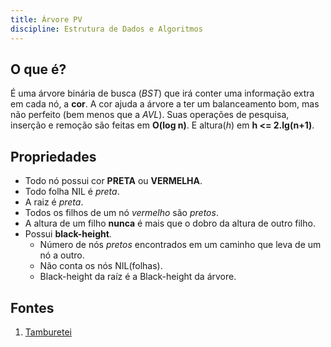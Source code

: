 ```yaml
---
title: Árvore PV
discipline: Estrutura de Dados e Algoritmos
---
```


## O que é?

É uma árvore binária de busca (*BST*) que irá conter uma informação extra em cada nó, a **cor**. A cor ajuda a árvore a ter um balanceamento bom, mas não perfeito (bem menos que a *AVL*). Suas operações de pesquisa, inserção e remoção são feitas em **O(log n)**. E altura(*h*) em **h <= 2.lg(n+1)**.

## Propriedades

- Todo nó possui cor **PRETA** ou **VERMELHA**.
- Todo folha NIL é *preta*.
- A raiz é *preta*.
- Todos os filhos de um nó *vermelho* são *pretos*.
- A altura de um filho **nunca** é mais que o dobro da altura de outro filho.
- Possui **black-height**.
    - Número de nós *pretos* encontrados em um caminho que leva de um nó a outro.
    - Não conta os nós NIL(folhas).
    - Black-height da raíz é a Black-height da árvore.

## Fontes 

1. <a href= "https://github.com/OpenDevUFCG/Tamburetei" target="_blank"> Tamburetei </a>

